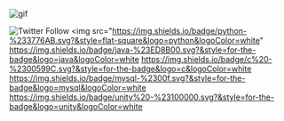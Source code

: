 ![gif](https://media.giphy.com/media/LnoaK0tfqU0YowFvhB/giphy.gif)

![Twitter Follow](https://img.shields.io/twitter/follow/errDeCapa8) <img src="https://img.shields.io/badge/python-%233776AB.svg?&style=flat-square&logo=python&logoColor=white" 	https://img.shields.io/badge/java-%23ED8B00.svg?&style=for-the-badge&logo=java&logoColor=white https://img.shields.io/badge/c%20-%2300599C.svg?&style=for-the-badge&logo=c&logoColor=white https://img.shields.io/badge/mysql-%2300f.svg?&style=for-the-badge&logo=mysql&logoColor=white 	https://img.shields.io/badge/unity%20-%23100000.svg?&style=for-the-badge&logo=unity&logoColor=white
